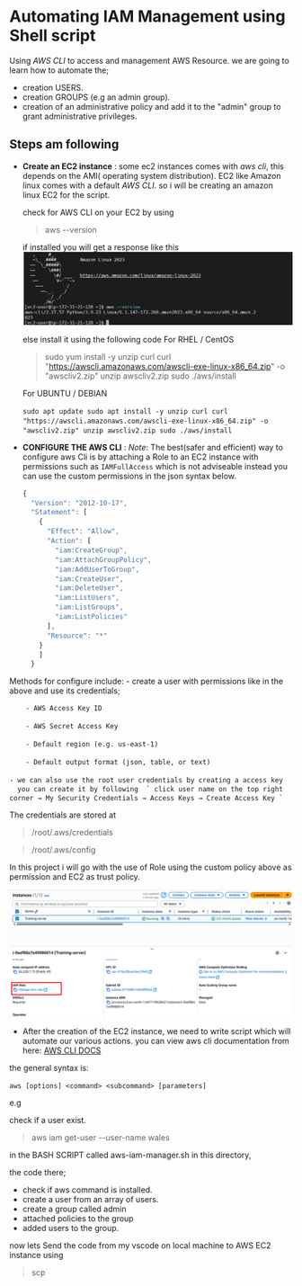 # Automating IAM Management using Shell script

Using *AWS CLI* to access and management AWS Resource.
we are going to learn how to automate the;
 - creation USERS.
 - creation GROUPS (e.g an admin group).
 - creation of an administrative policy and add it to the "admin" group to grant administrative privileges.
 

 ## Steps am following

 - **Create an EC2 instance** :
     some ec2 instances comes with *aws cli*, this depends on the AMI( operating system distribution). EC2 like Amazon linux comes with a default *AWS CLI*. so i will be creating an amazon linux EC2 for the script.

     check for AWS CLI on your EC2 by using 
     > aws --version

     if installed you will get a response like this 
     ![aws cli is installed](./images/aws-version.png)

     else install it using the following code
     For RHEL / CentOS
     > sudo yum install -y unzip curl
     > curl "https://awscli.amazonaws.com/awscli-exe-linux-x86_64.zip" -o "awscliv2.zip"
     > unzip awscliv2.zip
     > sudo ./aws/install

    For UBUNTU / DEBIAN

    `
    sudo apt update
    sudo apt install -y unzip curl
    curl "https://awscli.amazonaws.com/awscli-exe-linux-x86_64.zip" -o "awscliv2.zip"
    unzip awscliv2.zip
    sudo ./aws/install
    `

- **CONFIGURE THE AWS CLI** : 
    *Note*: The best(safer and efficient) way to configure aws Cli is by attaching a Role to an EC2 instance with permissions such as `IAMFullAccess` which is not adviseable instead you can use the custom permissions in the json syntax below.
    ```javascript
    {
      "Version": "2012-10-17",
      "Statement": [
        {
          "Effect": "Allow",
          "Action": [
            "iam:CreateGroup",
            "iam:AttachGroupPolicy",
            "iam:AddUserToGroup",
            "iam:CreateUser",
            "iam:DeleteUser",
            "iam:ListUsers",
            "iam:ListGroups",
            "iam:ListPolicies"
          ],
          "Resource": "*"
        }
        ]
      }

    ```
Methods for configure include:
    - create a user with permissions like in the above and use its credentials;

        - AWS Access Key ID

        - AWS Secret Access Key

        - Default region (e.g. us-east-1)

        - Default output format (json, table, or text)
    
    - we can also use the root user credentials by creating a access key 
      you can create it by following  ` click user name on the top right corner → My Security Credentials → Access Keys → Create Access Key `

    
The credentials are stored at

>  /root/.aws/credentials

>  /root/.aws/config

In this project i will go with the use of Role using the custom policy above as permission and EC2 as trust policy.

![attached a role to EC2 for the management of iam](./images/attached-role-ec2.png)

- After the creation of the EC2 instance, we need to write script which will automate our various actions. 
 you can view aws cli documentation from here: [AWS CLI DOCS](https://docs.aws.amazon.com/cli/latest/reference/)

 the general syntax is:

 ` aws [options] <command> <subcommand> [parameters] `

 e.g

check if a user exist.

 > aws iam get-user --user-name wales

 in the BASH SCRIPT called aws-iam-manager.sh in this directory,

 the code there;

  - check if aws command is installed. 
  - create a user from an array of users.
  - create a group called admin
  - attached policies to the group 
  - added users to the group.

now lets Send the code from my vscode on local machine to AWS EC2 instance using

> scp
  

